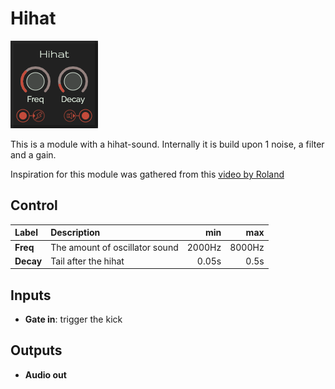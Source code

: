 # Hihat

![Hihat](../images/hihat.png)

This is a module with a hihat-sound. Internally it is build upon 1 noise, a filter and a gain.

Inspiration for this module was gathered from this [video by Roland](https://www.youtube.com/watch?v=RyEq1U0EvSs)

## Control

| Label | Description | min | max |
| :----- | :----------- | --: | --: |
| **Freq** | The amount of oscillator sound | 2000Hz | 8000Hz |
| **Decay** | Tail after the hihat | 0.05s | 0.5s |

## Inputs

* **Gate in**: trigger the kick

## Outputs

* **Audio out**
